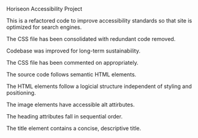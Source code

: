Horiseon Accessibility Project

This is a refactored code to improve accessibility standards so that site is optimized for search engines.

The CSS file has been consolidated with redundant code removed.

Codebase was improved for long-term sustainability.

The CSS file has been commented on appropriately.

The source code follows semantic HTML elements.

The HTML elements follow a logicial structure independent of styling and positioning.

The image elements have accessible alt attirbutes.

The heading attributes fall in sequential order.

The title element contains a concise, descriptive title.


